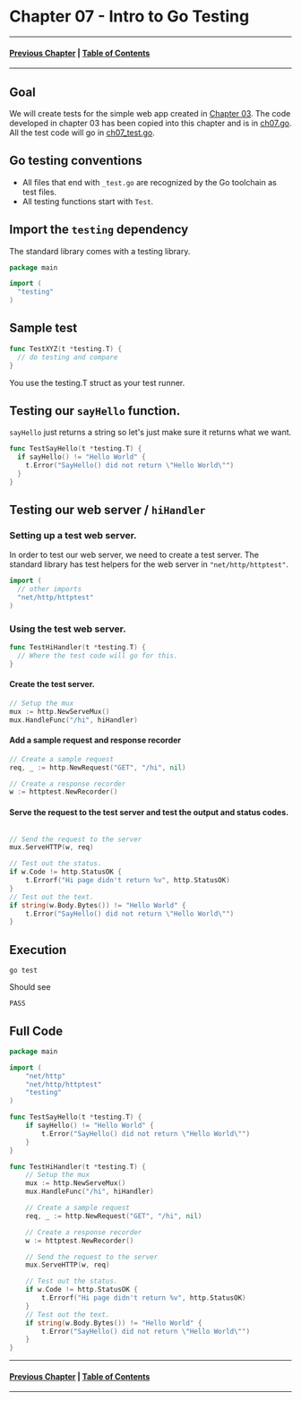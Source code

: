 # Chapter 07 - Intro to Go Testing

---
#### [Previous Chapter](../ch06/README.md) | [Table of Contents](../README.md)
---

## Goal

We will create tests for the simple web app created in [Chapter 03](../ch03/README.md). The code developed in chapter 03 has been copied into this chapter and is in [ch07.go](ch07.go). All the test code will go in [ch07_test.go](ch07_test.go).

## Go testing conventions

- All files that end with `_test.go` are recognized by the Go toolchain as test files.
- All testing functions start with `Test`.

## Import the `testing` dependency

The standard library comes with a testing library.

```go
package main

import (
  "testing"
)
```

## Sample test

```go
func TestXYZ(t *testing.T) {
  // do testing and compare
}
```

You use the testing.T struct as your test runner.

## Testing our `sayHello` function.

`sayHello` just returns a string so let's just make sure it returns what we want.

```go
func TestSayHello(t *testing.T) {
  if sayHello() != "Hello World" {
    t.Error("SayHello() did not return \"Hello World\"")
  }
}
```

## Testing our web server / `hiHandler`

### Setting up a test web server.

In order to test our web server, we need to create a test server. The standard library has test helpers for the web server in `"net/http/httptest"`.

```go
import (
  // other imports
  "net/http/httptest"
)
```

### Using the test web server.

```go
func TestHiHandler(t *testing.T) {
  // Where the test code will go for this.
}
```

#### Create the test server.

```go
// Setup the mux
mux := http.NewServeMux()
mux.HandleFunc("/hi", hiHandler)
```

#### Add a sample request and response recorder

```go
// Create a sample request
req, _ := http.NewRequest("GET", "/hi", nil)

// Create a response recorder
w := httptest.NewRecorder()
```

#### Serve the request to the test server and test the output and status codes.

```go

// Send the request to the server
mux.ServeHTTP(w, req)

// Test out the status.
if w.Code != http.StatusOK {
	t.Errorf("Hi page didn't return %v", http.StatusOK)
}
// Test out the text.
if string(w.Body.Bytes()) != "Hello World" {
	t.Error("SayHello() did not return \"Hello World\"")
}
```

## Execution

`go test`

Should see
```
PASS
```

## Full Code

```go
package main

import (
	"net/http"
	"net/http/httptest"
	"testing"
)

func TestSayHello(t *testing.T) {
	if sayHello() != "Hello World" {
		t.Error("SayHello() did not return \"Hello World\"")
	}
}

func TestHiHandler(t *testing.T) {
	// Setup the mux
	mux := http.NewServeMux()
	mux.HandleFunc("/hi", hiHandler)

	// Create a sample request
	req, _ := http.NewRequest("GET", "/hi", nil)

	// Create a response recorder
	w := httptest.NewRecorder()

	// Send the request to the server
	mux.ServeHTTP(w, req)

	// Test out the status.
	if w.Code != http.StatusOK {
		t.Errorf("Hi page didn't return %v", http.StatusOK)
	}
	// Test out the text.
	if string(w.Body.Bytes()) != "Hello World" {
		t.Error("SayHello() did not return \"Hello World\"")
	}
}
```

---
#### [Previous Chapter](../ch06/README.md) | [Table of Contents](../README.md)
---
